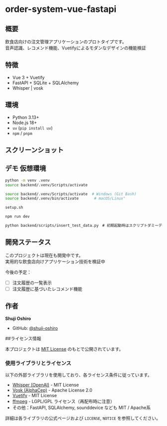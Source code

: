 # order-system-vue-fastapi

## 概要

飲食店向けの注文管理アプリケーションのプロトタイプです。  
音声認識、レコメンド機能、Vuetifyによるモダンなデザインの機能検証

## 特徴

- Vue 3 + Vuetify 
- FastAPI + SQLite + SQLAlchemy
- Whisper | vosk

## 環境
- Python 3.13+
- Node.js 18+
- `uv` (`pip install uv`)
- `npm` / `pnpm`


## スクリーンショット


## デモ 仮想環境

```bash
python -m venv .venv
source backend/.venv/Scripts/activate

source backend/.venv/Scripts/activate  # Windows (Git Bash)
source backend/.venv/bin/activate       # macOS/Linux"

setup.sh

npm run dev

python backend/scripts/insert_test_data.py　# 初期起動時はスクリプトダミーデータを追加

```

## 開発ステータス

このプロジェクトは現在も開発中です。  
実用的な飲食店向けアプリケーション技術を検証中

今後の予定：
- [ ] 注文履歴の一覧表示
- [ ] 注文履歴に基づいたレコメンド機能

## 作者

**Shuji Oshiro**  
- GitHub: [@shuji-oshiro](https://github.com/shuji-oshiro)  

##ライセンス情報

本プロジェクトは [MIT License](./LICENSE) のもとで公開されています。

### 使用ライブラリとライセンス

以下の外部ライブラリを使用しており、各ライセンス条件に従っています。

- [Whisper (OpenAI)](https://github.com/openai/whisper) - MIT License
- [Vosk (AlphaCep)](https://github.com/alphacep/vosk-api) - Apache License 2.0
- [Vuetify](https://github.com/vuetifyjs/vuetify) - MIT License
- [ffmpeg](https://ffmpeg.org/) - LGPL/GPL ライセンス（再配布時に注意）
- その他：FastAPI, SQLAlchemy, sounddevice なども MIT / Apache系

詳細は各ライブラリの公式ページおよび `LICENSE`, `NOTICE` を参照してください。
